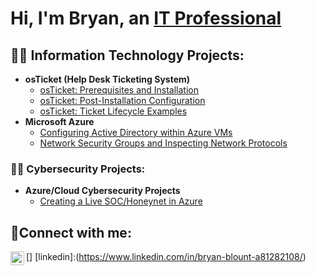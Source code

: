 <h1>Hi, I'm Bryan, an <a href="https://linkedin.com/in/bryan-blount-a81282108">IT Professional</a></h1>

<h2>👨‍💻 Information Technology Projects:</h2>

- <b>osTicket (Help Desk Ticketing System)</b>
  - [osTicket: Prerequisites and Installation](https://github.com/Bryanblount07/osticket-prereqs)
  - [osTicket: Post-Installation Configuration](https://github.com/Bryanblount07/post-install-config)
  - [osTicket: Ticket Lifecycle Examples](https://github.com/Bryanblount07/ticket-lifecycle)
- <b>Microsoft Azure</b>
  - [Configuring Active Directory within Azure VMs](https://github.com/Bryanblount07/Configuring-Active-Directory)
  - [Network Security Groups and Inspecting Network Protocols](https://github.com/Bryanblount07/Network-Security-Groups-and-Inspecting-Network-Protocols-/blob/main/README.md)

<h3>🧑‍💻 Cybersecurity Projects:</h3>

- <b>Azure/Cloud Cybersecurity Projects</b>
  - [Creating a Live SOC/Honeynet in Azure](https://github.com/Bryanblount07/Cloud-SOC)

<h2>🤳Connect with me:</h2> 

[<img align="left" alt="Josh | LinkedIn" width="22px" src="https://cdn.jsdelivr.net/npm/simple-icons@v3/icons/linkedin.svg" />]
[linkedin]:(https://www.linkedin.com/in/bryan-blount-a81282108/)
